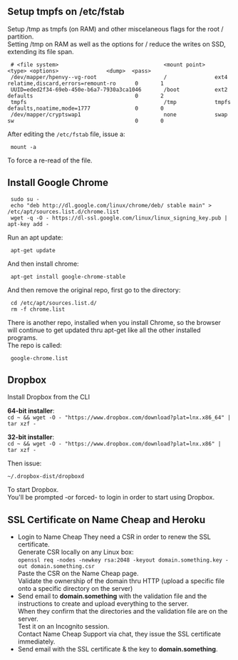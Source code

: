 ## Setup tmpfs on /etc/fstab

Setup /tmp as tmpfs (on RAM) and other miscelaneous flags for the root / partition.  
Setting /tmp on RAM as well as the options for / reduce the writes on SSD, extending its file span.

     # <file system>                                 <mount point>   <type>	<options>				<dump>	<pass> 
     /dev/mapper/hpenvy--vg-root                     /               ext4    relatime,discard,errors=remount-ro      0       1
     UUID=eded2f34-69eb-450e-b6a7-7930a3ca1046       /boot           ext2    defaults                                0       2
     tmpfs                                           /tmp            tmpfs   defaults,noatime,mode=1777              0       0
     /dev/mapper/cryptswap1                          none            swap    sw                                      0       0

After editing the ``/etc/fstab`` file, issue a:

     mount -a

To force a re-read of the file.

## Install Google Chrome

     sudo su -
     echo "deb http://dl.google.com/linux/chrome/deb/ stable main" > /etc/apt/sources.list.d/chrome.list
     wget -q -O - https://dl-ssl.google.com/linux/linux_signing_key.pub | apt-key add -
     
Run an apt update:

     apt-get update

And then install chrome:

     apt-get install google-chrome-stable

And then remove the original repo, first go to the directory:

     cd /etc/apt/sources.list.d/
     rm -f chrome.list

There is another repo, installed when you install Chrome, so the browser will continue to get updated thru apt-get like all the other installed programs.  
The repo is called:

     google-chrome.list

## Dropbox

Install Dropbox from the CLI

**64-bit installer**:  
``cd ~ && wget -O - "https://www.dropbox.com/download?plat=lnx.x86_64" | tar xzf -``

**32-bit installer**:  
``cd ~ && wget -O - "https://www.dropbox.com/download?plat=lnx.x86" | tar xzf -``

Then issue:

``~/.dropbox-dist/dropboxd``

To start Dropbox.  
You'll be prompted -or forced- to login in order to start using Dropbox.

## SSL Certificate on Name Cheap and Heroku

- Login to Name Cheap
They need a CSR in order to renew the SSL certificate.  
Generate CSR locally on any Linux box:  
``openssl req -nodes -newkey rsa:2048 -keyout domain.something.key -out domain.something.csr``  
Paste the CSR on the Name Cheap page.  
Validate the ownership of the domain thru HTTP (upload a specific file onto a specific directory on the server)
- Send email to **domain.something** with the validation file and the instructions to create and upload everything to the server.  
When they confirm that the directories and the validation file are on the server.  
Test it on an Incognito session.  
Contact Name Cheap Support via chat, they issue the SSL certificate immediately.
- Send email with the SSL certificate & the key to **domain.something**.
